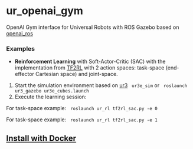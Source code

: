 # ur_openai_gym
OpenAI Gym interface for Universal Robots with ROS Gazebo based on [openai_ros](https://bitbucket.org/theconstructcore/openai_ros/src/kinetic-devel/)

### Examples
- **Reinforcement Learning** with Soft-Actor-Critic (SAC) with the implementation from [TF2RL](https://github.com/keiohta/tf2rl)
  with 2 action spaces: task-space (end-effector Cartesian space) and joint-space.
1. Start the simulation environment based on [ur3](https://github.com/cambel/ur3)
` ur3e_sim` or ` roslaunch ur3_gazebo ur3e_cubes.launch` 
2. Execute the learning session:

For task-space example:
` roslaunch ur_rl tf2rl_sac.py -e 0`

For task-space example:
` roslaunch ur_rl tf2rl_sac.py -e 1`

## [Install with Docker](https://github.com/cambel/ur_openai_gym/wiki/Install-with-Docker)

